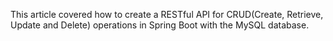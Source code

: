 This article covered how to create a RESTful API for CRUD(Create, Retrieve, Update and Delete) operations in Spring Boot with the MySQL database.

